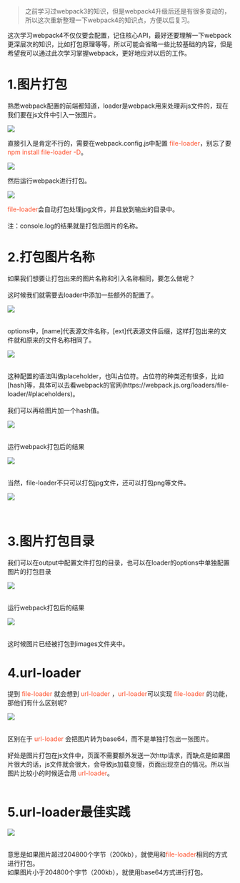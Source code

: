 >之前学习过webpack3的知识，但是webpack4升级后还是有很多变动的，所以这次重新整理一下webpack4的知识点，方便以后复习。

<p>这次学习webpack4不仅仅要会配置，记住核心API，最好还要理解一下webpack更深层次的知识，比如打包原理等等，所以可能会省略一些比较基础的内容，但是希望我可以通过此次学习掌握webpack，更好地应对以后的工作。</p>
<h1>1.图片打包</h1>
<p>熟悉webpack配置的前端都知道，loader是webpack用来处理非js文件的，现在我们要在js文件中引入一张图片。</p>


![](http://psmdxhpp9.bkt.clouddn.com//webpack1/blog1-1.png)


<p>直接引入是肯定不行的，需要在webpack.config.js中配置 <font background=#fff5f5 color=#ff502c>file-loader</font>，别忘了要  <font background=#fff5f5 color=#ff502c>npm install file-loader -D</font>。</p>


![](http://psmdxhpp9.bkt.clouddn.com//webpack1/blog1-2.png)


<p>然后运行webpack进行打包。</p>


![](http://psmdxhpp9.bkt.clouddn.com//webpack1/blog1-3.png)


<font background=#fff5f5 color=#ff502c>file-loader</font>会自动打包处理jpg文件，并且放到输出的目录中。
<br>
<br>
注：console.log的结果就是打包后图片的名称。
<h1>2.打包图片名称</h1>
如果我们想要让打包出来的图片名称和引入名称相同，要怎么做呢？
<br>
<br>
这时候我们就需要去loader中添加一些额外的配置了。


![](http://psmdxhpp9.bkt.clouddn.com//webpack1/blog1-4.png)


<br>
options中，[name]代表源文件名称，[ext]代表源文件后缀，这样打包出来的文件就和原来的文件名称相同了。


![](http://psmdxhpp9.bkt.clouddn.com//webpack1/blog1-5.png)


<br>
这种配置的语法叫做placeholder，也叫占位符。占位符的种类还有很多，比如[hash]等，具体可以去看webpack的官网(https://webpack.js.org/loaders/file-loader/#placeholders)。
<br>
<br>
我们可以再给图片加一个hash值。


![](http://psmdxhpp9.bkt.clouddn.com//webpack1/blog1-6.png)


<br>
运行webpack打包后的结果


![](http://psmdxhpp9.bkt.clouddn.com//webpack1/blog1-7.png)


<br>
当然，file-loader不只可以打包jpg文件，还可以打包png等文件。


![](http://psmdxhpp9.bkt.clouddn.com//webpack1/blog1-8.png)


<br>
<h1>3.图片打包目录</h1>
我们可以在output中配置文件打包的目录，也可以在loader的options中单独配置图片的打包目录


![](http://psmdxhpp9.bkt.clouddn.com//webpack1/blog1-9.png)

<br>
运行webpack打包后的结果


![](http://psmdxhpp9.bkt.clouddn.com//webpack1/blog1-10.png)


<br>
这时候图片已经被打包到images文件夹中。
<h1>4.url-loader</h1>
提到 <font background=#fff5f5 color=#ff502c>file-loader</font> 就会想到 <font background=#fff5f5 color=#ff502c>url-loader</font> ，<font background=#fff5f5 color=#ff502c>url-loader</font>可以实现 <font background=#fff5f5 color=#ff502c>file-loader</font> 的功能，那他们有什么区别呢?


![](http://psmdxhpp9.bkt.clouddn.com//webpack1/blog1-11.png)


<br>
区别在于 <font background=#fff5f5 color=#ff502c>url-loader</font> 会把图片转为base64，而不是单独打包出一张图片。
<br>
<br>
好处是图片打包在js文件中，页面不需要额外发送一次http请求，而缺点是如果图片很大的话，js文件就会很大，会导致js加载变慢，页面出现空白的情况。所以当图片比较小的时候适合用 <font background=#fff5f5 color=#ff502c>url-loader</font>。
<br>
<br>
<h1>5.url-loader最佳实践</h1>

![](http://psmdxhpp9.bkt.clouddn.com//webpack1/blog1-12.png)

<br>
意思是如果图片超过204800个字节（200kb），就使用和<font background=#fff5f5 color=#ff502c>file-loader</font>相同的方式进行打包。
<br>
如果图片小于204800个字节（200kb），就使用base64方式进行打包。
